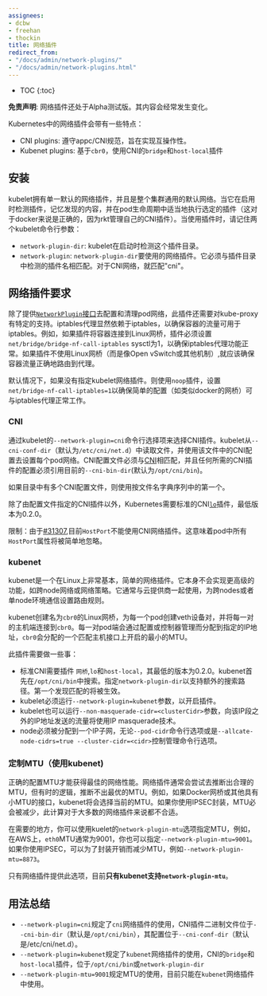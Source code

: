 ```yaml
---
assignees:
- dcbw
- freehan
- thockin
title: 网络插件
redirect_from:
- "/docs/admin/network-plugins/"
- "/docs/admin/network-plugins.html"
---
```



* TOC
{:toc}

__免责声明__: 网络插件还处于Alpha测试版。其内容会经常发生变化。

Kubernetes中的网络插件会带有一些特点：

* CNI plugins: 遵守appc/CNI规范，旨在实现互操作性。
* Kubenet plugins: 基于`cbr0`，使用CNI的`bridge`和`host-local`插件


## 安装

kubelet拥有单一默认的网络插件，并且是整个集群通用的默认网络。当它在启用时检测插件，记忆发现的内容，并在pod生命周期中适当地执行选定的插件（这对于docker来说是正确的，因为rkt管理自己的CNI插件）。当使用插件时，请记住两个kubelet命令行参数：

*  `network-plugin-dir`: kubelet在启动时检测这个插件目录。
*  `network-plugin`: `network-plugin-dir`要使用的网络插件。它必须与插件目录中检测的插件名相匹配。对于CNI网络，就匹配"cni"。


## 网络插件要求

除了提供[`NetworkPlugin`接口](https://github.com/kubernetes/kubernetes/tree/{{page.fullversion}}/pkg/kubelet/network/plugins.go)去配置和清理pod网络，此插件还需要对kube-proxy有特定的支持。iptables代理显然依赖于iptables，以确保容器的流量可用于iptables。例如，如果插件将容器连接到Linux网桥，插件必须设置`net/bridge/bridge-nf-call-iptables` sysctl为1，以确保iptables代理功能正常。如果插件不使用Linux网桥（而是像Open vSwitch或其他机制）,就应该确保容器流量正确地路由到代理。

默认情况下，如果没有指定kubelet网络插件。则使用`noop`插件，设置`net/bridge-nf-call-iptables=1`以确保简单的配置（如类似docker的网桥）可与iptables代理正常工作。


### CNI

通过kubelet的`--network-plugin=cni`命令行选择项来选择CNI插件。kubelet从`--cni-conf-dir`（默认为`/etc/cni/net.d`）中读取文件，并使用该文件中的CNI配置去设置每个pod网络。CNI配置文件必须与[CNI](https://github.com/containernetworking/cni/blob/master/SPEC.md#network-configuration)相匹配，并且任何所需的CNI插件的配置必须引用目前的`--cni-bin-dir`(默认为`/opt/cni/bin`)。	

如果目录中有多个CNI配置文件，则使用按文件名字典序列中的第一个。


除了由配置文件指定的CNI插件以外，Kubernetes需要标准的CNI[`lo`](https://github.com/containernetworking/plugins/blob/master/plugins/main/loopback/loopback.go)插件，最低版本为0.2.0。

限制：由于[#31307](https://github.com/kubernetes/kubernetes/issues/31307),目前`HostPort`不能使用CNI网络插件。这意味着pod中所有`HostPort`属性将被简单地忽略。


### kubenet

kubenet是一个在Linux上非常基本，简单的网络插件。它本身不会实现更高级的功能，如跨node网络或网络策略。它通常与云提供商一起使用，为跨nodes或者单node环境通信设置路由规则。



kubenet创建名为`cbr0`的Linux网桥，为每一个pod创建veth设备对，并将每一对的主机端连接到`cbr0`。每一对pod端会通过配置或控制器管理而分配到指定的IP地址，`cbr0`会分配的一个匹配主机接口上开启的最小的MTU。


此插件需要做一些事：

* 标准CNI需要插件 `网桥`,`lo`和`host-local`，其最低的版本为0.2.0。kubenet首先在`/opt/cni/bin`中搜索。指定`network-plugin-dir`以支持额外的搜索路径。第一个发现匹配的将被生效。
* kubelet必须运行`--network-plugin=kubenet`参数，以开启插件。
* kubelet也可以运行`--non-masquerade-cidr=<clusterCidr>`参数，向该IP段之外的IP地址发送的流量将使用IP masquerade技术。
* node必须被分配到一个IP子网，无论`--pod-cidr`命令行选项或是`--allcate-node-cidrs=true --cluster-cidr=<cidr>`控制管理命令行选项。


### 定制MTU（使用kubenet)

正确的配置MTU才能获得最佳的网络性能。网络插件通常会尝试去推断出合理的MTU，但有时的逻辑，推断不出最优的MTU。例如，如果Docker网桥或其他具有小MTU的接口，kubenet将会选择当前的MTU。如果你使用IPSEC封装，MTU必会被减少，此计算对于大多数的网络插件来说都不合适。


在需要的地方，你可以使用kuelet的`network-plugin-mtu`选项指定MTU，例如，在AWS上，`eth0`MTU通常为9001，你也可以指定`--network-plugin-mtu=9001`。如果你使用IPSEC，可以为了封装开销而减少MTU，例如`--network-plugin-mtu=8873`。

只有网络插件提供此选项，目前**只有kubenet支持`network-plugin-mtu`**。


## 用法总结

* `--network-plugin=cni`规定了`cni`网络插件的使用，CNI插件二进制文件位于`--cni-bin-dir`（默认是`/opt/cni/bin`），其配置位于`--cni-conf-dir`（默认是/etc/cni/net.d）。
* `--network-plugin=kubenet`规定了`kubenet`网络插件的使用，CNI的`bridge`和`host-local`插件，位于`/opt/cni/bin`或`network-plugin-dir`
* `--network-plugin-mtu=9001`规定MTU的使用，目前只能在`kubenet`网络插件中使用。


